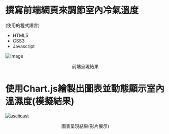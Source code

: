 # 撰寫前端網頁來調節室內冷氣溫度
  (使用的程式語言)
   * HTML5  
   * CSS3
   * Javascript


![image](https://user-images.githubusercontent.com/58096503/204079534-82f01b4a-e8c2-484c-8d2a-3d2c874b12d9.png)

<center>前端呈現結果</center>


# 使用Chart.js繪製出圖表並動態顯示室內溫濕度(模擬結果)




[![asciicast](https://www.linkpicture.com/q/chart_10.png)](https://vimeo.com/806268344/f41cc3b090)

<center>圖表呈現結果(影片展示)</center>
